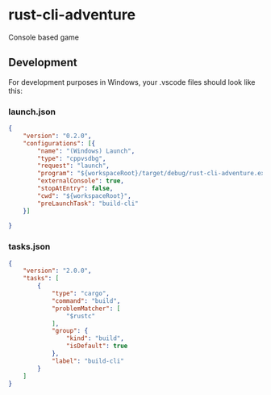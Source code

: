 # rust-cli-adventure
Console based game 

## Development

For development purposes in Windows, your .vscode files should look like this:

### launch.json
```json
{
    "version": "0.2.0",
    "configurations": [{
        "name": "(Windows) Launch",
        "type": "cppvsdbg",
        "request": "launch",
        "program": "${workspaceRoot}/target/debug/rust-cli-adventure.exe",
        "externalConsole": true,
        "stopAtEntry": false,
        "cwd": "${workspaceRoot}",
        "preLaunchTask": "build-cli"
    }] 
    
}
```

### tasks.json
```json
{
    "version": "2.0.0",
    "tasks": [
		{
			"type": "cargo",
			"command": "build",
			"problemMatcher": [
				"$rustc"
			],
			"group": {
				"kind": "build",
				"isDefault": true
			},
			"label": "build-cli"
		}
	]
}
```